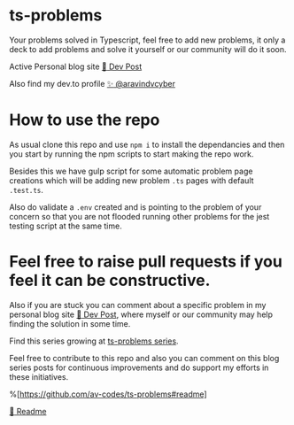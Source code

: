 # ts-problems

Your problems solved in Typescript, feel free to add new problems, it only a deck to add problems and solve it yourself or our community will do it soon.

Active Personal blog site [:postbox: Dev Post](https://dev-post.hashnode.dev)

Also find my dev.to profile [:sparkles: @aravindvcyber](https://dev.to/aravindvcyber)

# How to use the repo

As usual clone this repo and use `npm i` to install the dependancies and then you start by running the npm scripts to start making the repo work.

Besides this we have gulp script for some automatic problem page creations which will be adding new problem `.ts` pages with default `.test.ts`.

Also do validate a `.env` created and is pointing to the problem of your concern so that you are not flooded running other problems for the jest testing script at the same time. 

# Feel free to raise pull requests if you feel it can be constructive.

Also if you are stuck you can comment about a specific problem in my personal blog site [:postbox: Dev Post](https://dev-post.hashnode.dev), where myself or our community may help finding the solution in some time.

Find this series growing at [ts-problems series](https://dev-post.hashnode.dev/series/ts-problems).

Feel free to contribute to this repo and also you can comment on this blog series posts for continuous improvements and do support my efforts in these initiatives.

%[https://github.com/av-codes/ts-problems#readme]

[:link: Readme](https://github.com/av-codes/ts-problems#readme)
